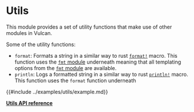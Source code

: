 # Utils

This module provides a set of utility functions that make use of other modules in Vulcan.

Some of the utility functions:
- `format`: Formats a string in a similar way to rust [`format!`](https://doc.rust-lang.org/std/macro.format.html) macro. This function uses the [`fmt` module](./fmt.md) underneath meaning that all templating options from the [`fmt` module](./fmt.md) are available.
- `println`: Logs a formatted string in a similar way to rust [`println!`](https://doc.rust-lang.org/std/macro.println.html) macro. This function uses
  the `format` function underneath

{{#include ../examples/utils/example.md}}

[**Utils API reference**](../references/utils.md)
